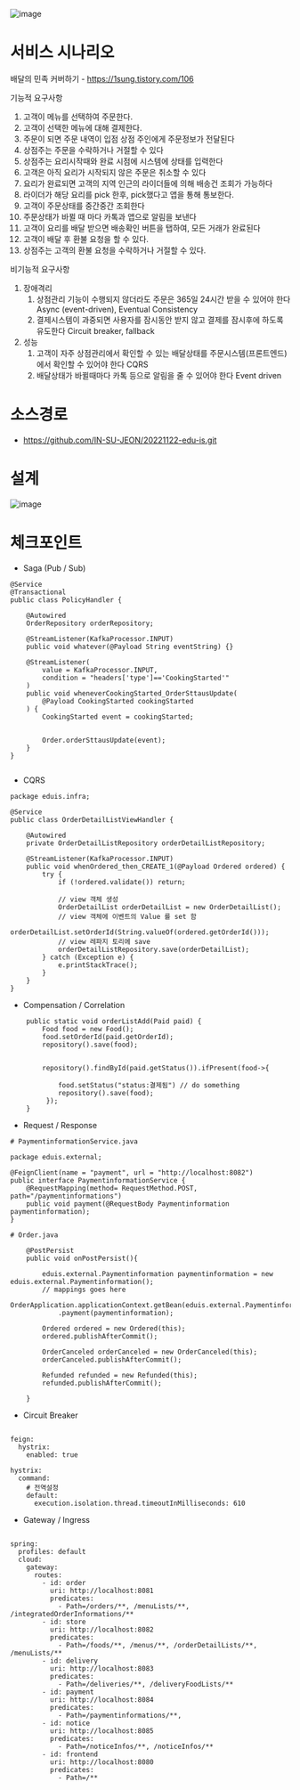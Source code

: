 ![image](https://user-images.githubusercontent.com/487999/79708354-29074a80-82fa-11ea-80df-0db3962fb453.png)

# 서비스 시나리오

배달의 민족 커버하기 - https://1sung.tistory.com/106

기능적 요구사항
1. 고객이 메뉴를 선택하여 주문한다.
1. 고객이 선택한 메뉴에 대해 결제한다.
1. 주문이 되면 주문 내역이 입점 상점 주인에게 주문정보가 전달된다
1. 상점주는 주문을 수락하거나 거절할 수 있다
1. 상점주는 요리시작때와 완료 시점에 시스템에 상태를 입력한다
1. 고객은 아직 요리가 시작되지 않은 주문은 취소할 수 있다
1. 요리가 완료되면 고객의 지역 인근의 라이더들에 의해 배송건 조회가 가능하다
1. 라이더가 해당 요리를 pick 한후, pick했다고 앱을 통해 통보한다.
1. 고객이 주문상태를 중간중간 조회한다
1. 주문상태가 바뀔 때 마다 카톡과 앱으로 알림을 보낸다
1. 고객이 요리를 배달 받으면 배송확인 버튼을 탭하여, 모든 거래가 완료된다
1. 고객이 배달 후 환불 요청을 할 수 있다.
1. 상점주는 고객의 환불 요청을 수락하거나 거절할 수 있다.



비기능적 요구사항
1. 장애격리
    1. 상점관리 기능이 수행되지 않더라도 주문은 365일 24시간 받을 수 있어야 한다  Async (event-driven), Eventual Consistency
    1. 결제시스템이 과중되면 사용자를 잠시동안 받지 않고 결제를 잠시후에 하도록 유도한다  Circuit breaker, fallback
1. 성능
    1. 고객이 자주 상점관리에서 확인할 수 있는 배달상태를 주문시스템(프론트엔드)에서 확인할 수 있어야 한다  CQRS
    1. 배달상태가 바뀔때마다 카톡 등으로 알림을 줄 수 있어야 한다  Event driven

# 소스경로
- https://github.com/IN-SU-JEON/20221122-edu-is.git

# 설계
![image](https://user-images.githubusercontent.com/117341052/203219302-4cefb7dc-490f-4dd4-b66b-65dfafd66730.png)

# 체크포인트
- Saga (Pub / Sub)
```
@Service
@Transactional
public class PolicyHandler {

    @Autowired
    OrderRepository orderRepository;

    @StreamListener(KafkaProcessor.INPUT)
    public void whatever(@Payload String eventString) {}

    @StreamListener(
        value = KafkaProcessor.INPUT,
        condition = "headers['type']=='CookingStarted'"
    )
    public void wheneverCookingStarted_OrderSttausUpdate(
        @Payload CookingStarted cookingStarted
    ) {
        CookingStarted event = cookingStarted;
        

        Order.orderSttausUpdate(event);
    }
}


```
- CQRS
```
package eduis.infra;

@Service
public class OrderDetailListViewHandler {

    @Autowired
    private OrderDetailListRepository orderDetailListRepository;

    @StreamListener(KafkaProcessor.INPUT)
    public void whenOrdered_then_CREATE_1(@Payload Ordered ordered) {
        try {
            if (!ordered.validate()) return;

            // view 객체 생성
            OrderDetailList orderDetailList = new OrderDetailList();
            // view 객체에 이벤트의 Value 를 set 함
            orderDetailList.setOrderId(String.valueOf(ordered.getOrderId()));
            // view 레파지 토리에 save
            orderDetailListRepository.save(orderDetailList);
        } catch (Exception e) {
            e.printStackTrace();
        }
    }
}
```
  - Compensation / Correlation
```
    public static void orderListAdd(Paid paid) {
        Food food = new Food();
        food.setOrderId(paid.getOrderId);
        repository().save(food);
        
        
        repository().findById(paid.getStatus()).ifPresent(food->{
            
            food.setStatus("status:결제됨") // do something
            repository().save(food);
         });
    }
```
  - Request / Response
```
# PaymentinformationService.java

package eduis.external;

@FeignClient(name = "payment", url = "http://localhost:8082")
public interface PaymentinformationService {
    @RequestMapping(method= RequestMethod.POST, path="/paymentinformations")
    public void payment(@RequestBody Paymentinformation paymentinformation);
}

```
```
# Order.java 

    @PostPersist
    public void onPostPersist(){

        eduis.external.Paymentinformation paymentinformation = new eduis.external.Paymentinformation();
        // mappings goes here
        OrderApplication.applicationContext.getBean(eduis.external.PaymentinformationService.class)
            .payment(paymentinformation);

        Ordered ordered = new Ordered(this);
        ordered.publishAfterCommit();

        OrderCanceled orderCanceled = new OrderCanceled(this);
        orderCanceled.publishAfterCommit();

        Refunded refunded = new Refunded(this);
        refunded.publishAfterCommit();

    }
```
  - Circuit Breaker
```

feign:
  hystrix:
    enabled: true

hystrix:
  command:
    # 전역설정
    default:
      execution.isolation.thread.timeoutInMilliseconds: 610

```
  - Gateway / Ingress
```

spring:
  profiles: default
  cloud:
    gateway:
      routes:
        - id: order
          uri: http://localhost:8081
          predicates:
            - Path=/orders/**, /menuLists/**, /integratedOrderInformations/**
        - id: store
          uri: http://localhost:8082
          predicates:
            - Path=/foods/**, /menus/**, /orderDetailLists/**, /menuLists/**
        - id: delivery
          uri: http://localhost:8083
          predicates:
            - Path=/deliveries/**, /deliveryFoodLists/**
        - id: payment
          uri: http://localhost:8084
          predicates:
            - Path=/paymentinformations/**, 
        - id: notice
          uri: http://localhost:8085
          predicates:
            - Path=/noticeInfos/**, /noticeInfos/**
        - id: frontend
          uri: http://localhost:8080
          predicates:
            - Path=/**  

```








